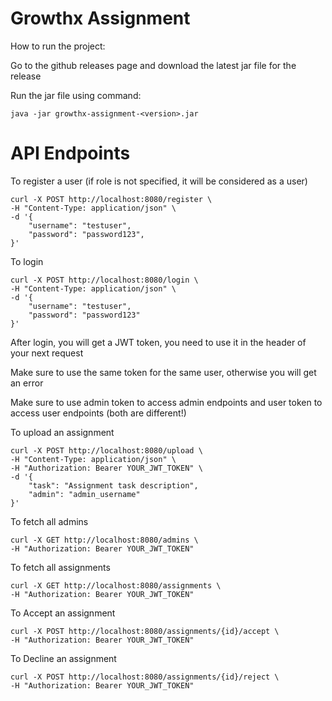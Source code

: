 # Growthx Assignment

How to run the project:

Go to the github releases page and download the latest jar file for the release

Run the jar file using command:

```
java -jar growthx-assignment-<version>.jar
```



# API Endpoints


To register a user (if role is not specified, it will be considered as a user)

```
curl -X POST http://localhost:8080/register \
-H "Content-Type: application/json" \
-d '{
    "username": "testuser",
    "password": "password123",
}'
```


To login

```
curl -X POST http://localhost:8080/login \
-H "Content-Type: application/json" \
-d '{
    "username": "testuser",
    "password": "password123"
}'
```

After login, you will get a JWT token, you need to use it in the header of your next request

Make sure to use the same token for the same user, otherwise you will get an error

Make sure to use admin token to access admin endpoints and user token to access user endpoints (both are different!)

To upload an assignment

```
curl -X POST http://localhost:8080/upload \
-H "Content-Type: application/json" \
-H "Authorization: Bearer YOUR_JWT_TOKEN" \
-d '{
    "task": "Assignment task description",
    "admin": "admin_username"
}'
```

To fetch all admins

```
curl -X GET http://localhost:8080/admins \
-H "Authorization: Bearer YOUR_JWT_TOKEN"
``` 

To fetch all assignments

```
curl -X GET http://localhost:8080/assignments \
-H "Authorization: Bearer YOUR_JWT_TOKEN"
```

To Accept an assignment

```
curl -X POST http://localhost:8080/assignments/{id}/accept \
-H "Authorization: Bearer YOUR_JWT_TOKEN"
``` 

To Decline an assignment

```
curl -X POST http://localhost:8080/assignments/{id}/reject \
-H "Authorization: Bearer YOUR_JWT_TOKEN"
```     
